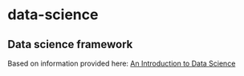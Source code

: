 # data-science

## Data science framework

Based on information provided here: [An Introduction to Data Science](https://www.saedsayad.com)